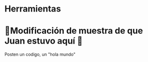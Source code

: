 # Herramientas

# 🚨Modificación de muestra de que Juan estuvo aquí 🚨

Posten un codigo, un "hola mundo" 